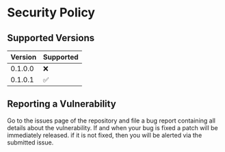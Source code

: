 # Security Policy

## Supported Versions

| Version | Supported          |
| ------- | ------------------ |
| 0.1.0.0 | :x:                |
| 0.1.0.1 | :white_check_mark: |

## Reporting a Vulnerability

Go to the issues page of the repository and file a bug report containing all details about the vulnerability. If and when your bug is fixed a patch will be immediately released. if it is not fixed, then you will be alerted via the submitted issue.
